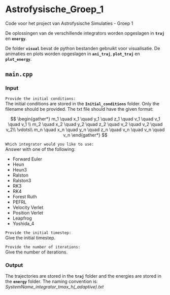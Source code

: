 # Astrofysische_Groep_1
Code voor het project van Astrofysische Simulaties - Groep 1

De oplossingen van de verschillende integrators worden opgeslagen in **`traj`** en **`energy`**.

De folder **`visual`** bevat de python bestanden gebruikt voor visualisatie. De animaties en plots worden opgeslagen in **`ani_traj`**, **`plot_traj`** en **`plot_energy`**.

## **`main.cpp`**
### Input
```Provide the initial conditions:```  
The initial conditions are stored in the **`Initial_conditions`** folder. Only the filename should be provided. The txt file should have the given format:

$$
\begin{gather*}
m_1 \quad x_1 \quad y_1 \quad z_1 \quad v_1 \quad v_1 \quad v_1 \\
m_2 \quad x_2 \quad y_2 \quad z_2 \quad v_2 \quad v_2 \quad v_2\\
\vdots\\
m_n \quad x_n \quad y_n \quad z_n \quad v_n \quad v_n \quad v_n
\end{gather*}
$$


```Which integrator would you like to use:```  
Answer with one of the following:
- Forward Euler
- Heun
- Heun3
- Ralston
- Ralston3
- RK3
- RK4
- Forest Ruth
- PEFRL
- Velocity Verlet
- Position Verlet
- Leapfrog
- Yoshida_4

```Provide the initial timestep: ```  
Give the initial timestep.

```Provide the number of iterations: ```  
Give the number of iterations.

### Output
The trajectories are stored in the **`traj`** folder and the energies are stored in the **`energy`** folder. The naming convention is:
*SystemName_integrator_tmax_h(_adaptive).txt*
